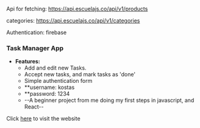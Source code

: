 Api for fetching: https://api.escuelajs.co/api/v1/products

categories: https://api.escuelajs.co/api/v1/categories

Authentication: firebase

### **Task Manager App**

- **Features:**
  - Add and edit new Tasks.
  - Accept new tasks, and mark tasks as 'done'
  - Simple authentication form
  - \*\*username: kostas
  - \*\*password: 1234
  - --A beginner project from me doing my first steps in javascript, and React--

Click [here](https://kostasbzn.github.io/Task_Management_App_React/) to visit the website

